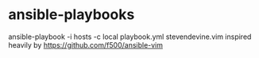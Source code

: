 ansible-playbooks
=================
ansible-playbook -i hosts -c local playbook.yml
stevendevine.vim inspired heavily by https://github.com/f500/ansible-vim

